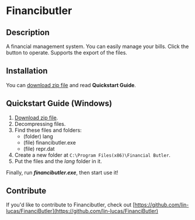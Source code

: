 # Financibutler

## Description

A financial management system. You can easily manage your bills. Click the button to operate. Supports the export of the files.

## Installation

You can [download zip file](https://github.com/lin-lucas/FinanciButler/archive/refs/tags/Financial.zip) and read __Quickstart Guide__.

## Quickstart Guide (Windows)

1. [Download zip file](https://github.com/lin-lucas/FinanciButler/archive/refs/tags/Financial.zip).
1. Decompressing files.
1. Find these files and folders:
    - (folder) lang
    - (file) financibutler.exe
    - (file) repr.dat
1. Create a new folder at `C:\Program Files(x86)\Financial Butler`.
1. Put the files and the _lang_ folder in it.

Finally, run ___financibutler.exe___, then start use it!

## Contribute

If you'd like to contribute to Financibutler, check out [https://github.com/lin-lucas/FinanciButler](https://github.com/lin-lucas/FinanciButler)
